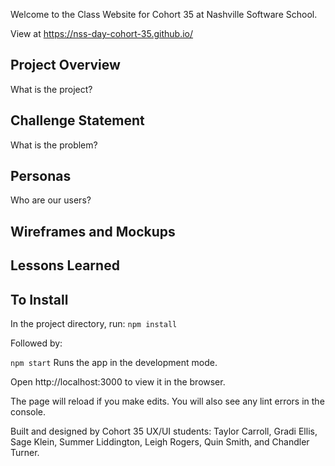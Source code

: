 Welcome to the Class Website for Cohort 35 at Nashville Software School.

View at https://nss-day-cohort-35.github.io/

## Project Overview
What is the project?

## Challenge Statement
What is the problem?

## Personas
Who are our users?

## Wireframes and Mockups

## Lessons Learned

## To Install
In the project directory, run:
`npm install`

Followed by:

`npm start`
Runs the app in the development mode.

Open http://localhost:3000 to view it in the browser.

The page will reload if you make edits.
You will also see any lint errors in the console.

Built and designed by Cohort 35 UX/UI students: Taylor Carroll, Gradi Ellis, Sage Klein, Summer Liddington, Leigh Rogers, Quin Smith, and Chandler Turner.